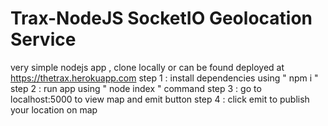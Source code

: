 # Trax-NodeJS SocketIO Geolocation Service 
very simple nodejs app , clone locally or can be found deployed at https://thetrax.herokuapp.com 
step 1 : install dependencies using " npm i "
step 2 : run app using " node index " command
step 3 : go to localhost:5000 to view map and emit button 
step 4 : click emit to publish your location on map
